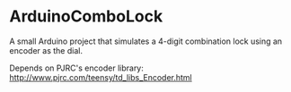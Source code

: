 ArduinoComboLock
================

A small Arduino project that simulates a 4-digit combination lock using an encoder as the dial. 

Depends on PJRC's encoder library: http://www.pjrc.com/teensy/td_libs_Encoder.html
